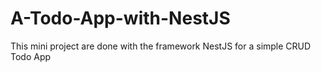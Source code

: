 # A-Todo-App-with-NestJS
This mini project are done with the framework NestJS for a simple CRUD Todo App
